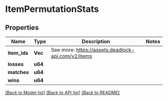 # ItemPermutationStats

## Properties

Name | Type | Description | Notes
------------ | ------------- | ------------- | -------------
**item_ids** | **Vec<u32>** | See more: <https://assets.deadlock-api.com/v2/items> | 
**losses** | **u64** |  | 
**matches** | **u64** |  | 
**wins** | **u64** |  | 

[[Back to Model list]](../README.md#documentation-for-models) [[Back to API list]](../README.md#documentation-for-api-endpoints) [[Back to README]](../README.md)


